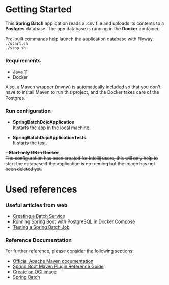 # Getting Started

This **Spring Batch** application reads a .csv file and uploads its contents to a **Postgres** database.
The ~~app~~  database is running in the **Docker** container.

Pre-built commands help launch the ~~application~~ database with Flyway. \
`./start.sh` \
`./stop.sh`

### Requirements
- Java 11
- Docker

Also, a Maven wrapper (mvnw) is automatically included so that you don't have to install Maven to run this project, and the Docker takes care of the Postgres.

### Run configuration

- **SpringBatchDojoApplication** \
  It starts the app in the local machine.


- **SpringBatchDojoApplicationTests** \
  It starts the test.


~~- **Start only DB in Docker** \
The configuration has been created for Intellij users, this will only help to start the database if the application is no running but the image has not been deleted yet.~~

# Used references

### Useful articles from web

* [Creating a Batch Service](https://spring.io/guides/gs/batch-processing/)
* [Running Spring Boot with PostgreSQL in Docker Compose](https://www.baeldung.com/spring-boot-postgresql-docker)
* [Testing a Spring Batch Job](https://www.baeldung.com/spring-batch-testing-job)

### Reference Documentation

For further reference, please consider the following sections:

* [Official Apache Maven documentation](https://maven.apache.org/guides/index.html)
* [Spring Boot Maven Plugin Reference Guide](https://docs.spring.io/spring-boot/docs/2.5.3/maven-plugin/reference/html/)
* [Create an OCI image](https://docs.spring.io/spring-boot/docs/2.5.3/maven-plugin/reference/html/#build-image)
* [Spring Batch](https://docs.spring.io/spring-boot/docs/2.5.3/reference/htmlsingle/#howto-batch-applications)